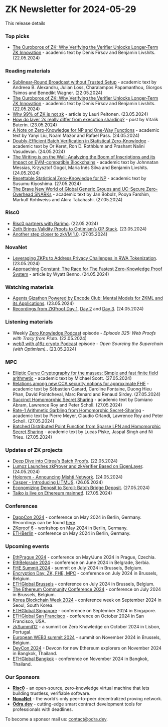 # ZK Newsletter for 2024-05-29
This release details

### Top picks
* [The Ouroboros of ZK: Why Verifying the Verifier Unlocks Longer-Term ZK Innovation](https://eprint.iacr.org/2024/768.pdf) - academic text by Denis Firsov and Benjamin Livshits. (22.05.2024)

### Reading materials 
* [Sublinear-Round Broadcast without Trusted Setup](https://eprint.iacr.org/2024/770.pdf) - academic text by Andreea B. Alexandru, Julian Loss, Charalampos Papamanthou, Giorgos Tsimos and Benedikt Wagner. (22.05.2024)
* [The Ouroboros of ZK: Why Verifying the Verifier Unlocks Longer-Term ZK Innovation](https://eprint.iacr.org/2024/768.pdf) - academic text by Denis Firsov and Benjamin Livshits. (22.05.2024)
* [Why 99% of ZK is not zk](https://medium.com/@laurippeltonen/why-99-of-zk-is-not-zk-fb2498955e10) - article by Lauri Peltonen. (23.05.2024)
* [How do layer 2s really differ from execution sharding?](https://vitalik.eth.limo/general/2024/05/23/l2exec.html) - post by Vitalik Buterin. (23.05.2024)
* [A Note on Zero-Knowledge for NP and One-Way Functions](https://eprint.iacr.org/2024/800.pdf) - academic text by Yanyi Liu, Noam Mazor and Rafael Pass. (24.05.2024)
* [Doubly-Efficient Batch Verification in Statistical Zero-Knowledge](https://eprint.iacr.org/2024/781.pdf) - academic text by Or Keret, Ron D. Rothblum and Prashant Nalini Vasudevan. (24.05.2024)
* [The Writing is on the Wall: Analyzing the Boom of Inscriptions and its Impact on EVM-compatible Blockchains](https://arxiv.org/pdf/2405.15288) - academic text by Johnnatan Messias, Krzysztof Gogol, Maria Inês Silva and Benjamin Livshits. (24.05.2024)
* [Resettable Statistical Zero-Knowledge for NP](https://eprint.iacr.org/2024/806.pdf) - academic text by Susumu Kiyoshima. (27.05.2024)
* [The Brave New World of Global Generic Groups and UC-Secure Zero-Overhead SNARKs](https://eprint.iacr.org/2024/818.pdf) - academic text by Jan Bobolz, Pooya Farshim, Markulf Kohlweiss and Akira Takahashi. (27.05.2024)

### Risc0
* [Risc0 partners with Rarimo](https://x.com/RiscZero/status/1793376794592379278). (22.05.2024)
* [Zeth Brings Validity Proofs to Optimism’s OP Stack](https://www.risczero.com/blog/zeth-brings-validity-proofs-to-optimisms-op-stack). (23.05.2024)
* [Another step closer to zkVM 1.0](https://x.com/RiscZero/status/1795128376690131011). (27.05.2024)

### NovaNet 
* [Leveraging ZKPs to Address Privacy Challenges in RWA Tokenization](https://www.novanet.xyz/blog/leveraging-zkps-to-address-privacy-challenges-in-rwa-tokenization). (23.05.2024)
* [Approaching Constant: The Race for The Fastest Zero-Knowledge Proof System](https://blog.icme.io/approaching-constant-the-race-for-the-fastest-zero-knowledge-proof-system/) - article by Wyatt Benno. (24.05.2024)
 
### Watching materials
* [Agents Gizathon Powered by Encode Club: Mental Models for ZKML and its Applications](https://www.youtube.com/watch?v=TwlY1XYTjPY). (23.05.2024)
* [Recordings from ZKProof Day 1](https://www.youtube.com/playlist?list=PLOEty2U8Y69Uzkd6MthUjWbOxQHzBAtCQ), [Day 2](https://www.youtube.com/playlist?list=PLOEty2U8Y69XR-KVpuDi4mCIOjBtUA-mQ) and [Day 3](https://www.youtube.com/playlist?list=PLOEty2U8Y69WTd1ZVXgGCTZim5TCEAB9H). (24.05.2024)

### Listening materials
* Weekly [Zero Knowledge Podcast](https://zeroknowledge.fm/325-2/) episode - *Episode 325: Web Proofs with Tracy from Pluto*. (22.05.2024) 
* [web3 with a16z crypto Podcast](https://open.spotify.com/episode/5ZGbJM8zxlSAb4GsP7PWTo?si=cd2f28bd91064583) episode - *Open Sourcing the Superchain (with Optimism).*. (23.05.2024) 

### MPC
* [Elliptic Curve Cryptography for the masses: Simple and fast finite field arithmetic](https://eprint.iacr.org/2024/779.pdf) - academic text by Michael Scott. (27.05.2024)
* [Relations among new CCA security notions for approximate FHE](https://eprint.iacr.org/2024/812.pdf) - academic text by Sébastien Canard, Caroline Fontaine, Duong Hieu Phan, David Pointcheval, Marc Renard and Renaud Sirdey. (27.05.2024)
* [Succinct Homomorphic Secret Sharing](https://eprint.iacr.org/2024/814.pdf) - academic text by Damiano Abram,  Lawrence Roy and Peter Scholl. (27.05.2024)
* [Rate-1 Arithmetic Garbling from Homomorphic Secret-Sharing](https://eprint.iacr.org/2024/820.pdf) - academic text by Pierre Meyer, Claudio Orlandi, Lawrence Roy and Peter Scholl. (27.05.2024)
* [Batched Distributed Point Function from Sparse LPN and Homomorphic Secret Sharing](https://eprint.iacr.org/2024/823.pdf) - academic text by Lucas Piske, Jaspal Singh and Ni Trieu. (27.05.2024)
 
### Updates of ZK projects
* [Deep Dive into Citrea's Batch Proofs](https://www.blog.citrea.xyz/citreas-batch-proofs/). (22.05.2024)
* [Lumoz Launches zkProver and zkVerifier Based on EigenLayer](https://hackernoon.com/lumoz-launches-zkprover-and-zkverifier-based-on-eigenlayer). (24.05.2024)
* [Holonym - Announcing Mishti Network](https://medium.com/holonym/announcing-mishti-network-9330d90e0ead). (24.05.2024)
* [Casper - Introducing LITMUS](https://medium.com/casperblockchain/introducing-litmus-27b7de6eabd3). (26.05.2024)
* [Economizing Deposit to Scroll: Batch Bridge Deposit](https://scroll.io/blog/economizing-deposit-to-scroll). (27.05.2024)
* [Taiko is live on Ethereum mainnet!](https://taiko.mirror.xyz/Pizjv30FvjsZUwEG-Da7Gs6F8qeDLc4CKKEBqy3pTt8). (27.05.2024)

### Conferences
* [DappCon 2024](https://www.dappcon.io/) - conference on May 2024 in Berlin, Germany. Recordings can be found [here](https://www.youtube.com/@dappconberlin/streams). 
* [ZKproof 6](https://zkproof.org/events/zkproof-6-berlin/) - workshop on May 2024 in Berlin, Germany. 
* [ETHBerlin](https://ethberlin.org/) - conference on May 2024 in Berlin, Germany.

### Upcoming events
* [EthPrague 2024](https://ethprague.com/) - conference on May/June 2024 in Prague, Czechia.
* [EthBelgrade 2024](https://ethbelgrade.rs/) - conference on June 2024 in Belgrade, Serbia.
* [FHE Summit 2024](https://twitter.com/FHEOnchain/status/1777666116455911823/photo/1/) - summit on July 2024 in Brussels, Belgium. 
* [Encryption Day: ZK, FHE, MPC](https://lu.ma/encrypt) - conference on July 2024 in Brussels, Belgium.
* [ETHGlobal Brussels](https://ethglobal.com/events/brussels) - conference on July 2024 in Brussels, Belgium. 
* [The Ethereum Community Conference 2024](https://ethcc.io/) - conference on July 2024 in Brussels, Belgium. 
* [Korea Blockchain Week 2024](https://koreablockchainweek.com/) - conference week on September 2024 in Seoul, South Korea.
* [ETHGlobal Singapore](https://ethglobal.com/events/singapore2024) - conference on September 2024 in Singapore.
* [ETHGlobal San Francisco](https://ethglobal.com/events/sanfrancisco2024) - conference on October 2024 in San Francisco, USA.
* [zkSummit12](https://www.zksummit.com/) - a summit on Zero Knowledge on October 2024 in Lisbon, Portugal.
* [European WEB3 summit 2024](https://www.web3eurosummit.eu/) - summit on November 2024 in Brussels, Belgium.
* [DevCon 2024](https://devcon.org/) - Devcon for new Ethereum explorers on November 2024 in Bangkok, Thailand.
* [ETHGlobal Bangkok](https://ethglobal.com/events/bangkok) - conference on November 2024 in Bangkok, Thailand. 

### Our Sponsors
* **[Risc0](https://www.risczero.com/)** - an open-source, zero-knowledge virtual machine that lets building trustless, verifiable software.
* **[NovaNet](https://www.novanet.xyz/)** - the world’s only peer-to-peer decentralized proving network.
* **[Odra.dev](https://odra.dev)** - cutting-edge smart contract development tools for professionals with deadlines.
 
To become a sponsor mail us: contact@odra.dev.